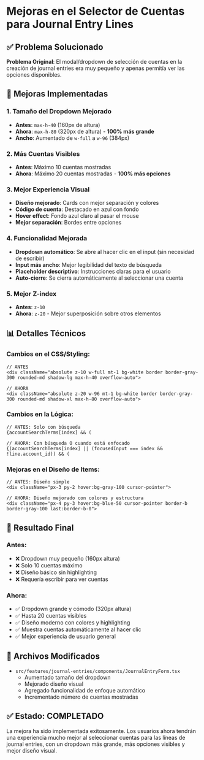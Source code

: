# Mejoras en el Selector de Cuentas para Journal Entry Lines

## ✅ Problema Solucionado

**Problema Original**: El modal/dropdown de selección de cuentas en la creación de journal entries era muy pequeño y apenas permitía ver las opciones disponibles.

## 🔧 Mejoras Implementadas

### 1. **Tamaño del Dropdown Mejorado**
- **Antes**: `max-h-40` (160px de altura)
- **Ahora**: `max-h-80` (320px de altura) - **100% más grande**
- **Ancho**: Aumentado de `w-full` a `w-96` (384px)

### 2. **Más Cuentas Visibles**
- **Antes**: Máximo 10 cuentas mostradas
- **Ahora**: Máximo 20 cuentas mostradas - **100% más opciones**

### 3. **Mejor Experiencia Visual**
- **Diseño mejorado**: Cards con mejor separación y colores
- **Código de cuenta**: Destacado en azul con fondo
- **Hover effect**: Fondo azul claro al pasar el mouse
- **Mejor separación**: Bordes entre opciones

### 4. **Funcionalidad Mejorada**
- **Dropdown automático**: Se abre al hacer clic en el input (sin necesidad de escribir)
- **Input más ancho**: Mejor legibilidad del texto de búsqueda
- **Placeholder descriptivo**: Instrucciones claras para el usuario
- **Auto-cierre**: Se cierra automáticamente al seleccionar una cuenta

### 5. **Mejor Z-index**
- **Antes**: `z-10`
- **Ahora**: `z-20` - Mejor superposición sobre otros elementos

## 📊 Detalles Técnicos

### Cambios en el CSS/Styling:
```tsx
// ANTES
<div className="absolute z-10 w-full mt-1 bg-white border border-gray-300 rounded-md shadow-lg max-h-40 overflow-auto">

// AHORA  
<div className="absolute z-20 w-96 mt-1 bg-white border border-gray-300 rounded-md shadow-xl max-h-80 overflow-auto">
```

### Cambios en la Lógica:
```tsx
// ANTES: Solo con búsqueda
{accountSearchTerms[index] && (

// AHORA: Con búsqueda O cuando está enfocado
{(accountSearchTerms[index] || (focusedInput === index && !line.account_id)) && (
```

### Mejoras en el Diseño de Items:
```tsx
// ANTES: Diseño simple
<div className="px-3 py-2 hover:bg-gray-100 cursor-pointer">

// AHORA: Diseño mejorado con colores y estructura
<div className="px-4 py-3 hover:bg-blue-50 cursor-pointer border-b border-gray-100 last:border-b-0">
```

## 🎯 Resultado Final

### Antes:
- ❌ Dropdown muy pequeño (160px altura)
- ❌ Solo 10 cuentas máximo
- ❌ Diseño básico sin highlighting
- ❌ Requería escribir para ver cuentas

### Ahora:
- ✅ Dropdown grande y cómodo (320px altura)
- ✅ Hasta 20 cuentas visibles
- ✅ Diseño moderno con colores y highlighting
- ✅ Muestra cuentas automáticamente al hacer clic
- ✅ Mejor experiencia de usuario general

## 📝 Archivos Modificados

- `src/features/journal-entries/components/JournalEntryForm.tsx`
  - Aumentado tamaño del dropdown
  - Mejorado diseño visual
  - Agregado funcionalidad de enfoque automático
  - Incrementado número de cuentas mostradas

## ✅ Estado: COMPLETADO

La mejora ha sido implementada exitosamente. Los usuarios ahora tendrán una experiencia mucho mejor al seleccionar cuentas para las líneas de journal entries, con un dropdown más grande, más opciones visibles y mejor diseño visual.
